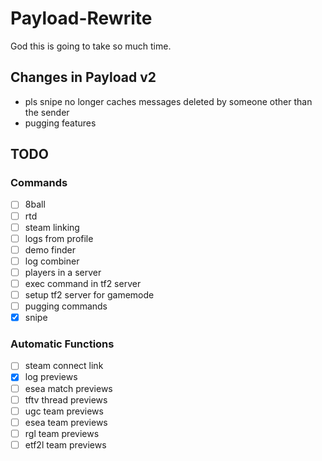 # Payload-Rewrite
God this is going to take so much time.

## Changes in Payload v2
- pls snipe no longer caches messages deleted by someone other than the sender
- pugging features

## TODO

### Commands
- [ ] 8ball
- [ ] rtd
- [ ] steam linking
- [ ] logs from profile
- [ ] demo finder
- [ ] log combiner
- [ ] players in a server
- [ ] exec command in tf2 server
- [ ] setup tf2 server for gamemode
- [ ] pugging commands
- [x] snipe

### Automatic Functions
- [ ] steam connect link
- [x] log previews
- [ ] esea match previews
- [ ] tftv thread previews
- [ ] ugc team previews
- [ ] esea team previews
- [ ] rgl team previews
- [ ] etf2l team previews